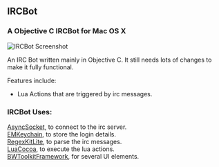 ## IRCBot

### A Objective C IRCBot for Mac OS X

![IRCBot Screenshot](http://mcspider.bzextreme.com/files/IRCBot.png)

An IRC Bot written mainly in Objective C.
It still needs lots of changes to make it fully functional.

Features include:

- Lua Actions that are triggered by irc messages.

### IRCBot Uses:
[AsyncSocket](http://code.google.com/p/cocoaasyncsocket/), to connect to the irc server.  
[EMKeychain](http://extendmac.com/EMKeychain/), to store the login details.  
[RegexKitLite](http://regexkit.sourceforge.net/), to parse the irc messages.  
[LuaCocoa](http://playcontrol.net/opensource/LuaCocoa/), to execute the lua actions.  
[BWToolkitFramework](http://www.brandonwalkin.com/bwtoolkit/), for several UI elements.  